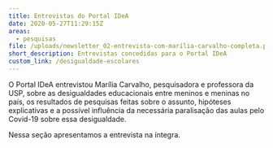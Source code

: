 ```yaml
---
title: Entrevistas do Portal IDeA
date: 2020-05-27T11:29:15Z
areas:
  - pesquisas
file: /uploads/newsletter_02-entrevista-com-marília-carvalho-completa.pdf
short_description: Entrevistas concedidas para o Portal IDeA
custom_link: /desigualdade-escolares
---
```

O Portal IDeA entrevistou Marília Carvalho, pesquisadora e professora da USP, sobre as desigualdades educacionais entre meninos e meninas no país, os resultados de pesquisas feitas sobre o assunto, hipóteses explicativas e a possível influência da necessária paralisação das aulas pelo Covid-19 sobre essa desigualdade. 

Nessa seção apresentamos a entrevista na íntegra.